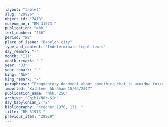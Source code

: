 ```yaml
---
layout: "tablet"
slug: "29926"
object_id: "7418"
museum_no_: "BM 31973 "
publication: "Nbk."
text_number: "256"
period: "NB"
place_of_issue: "Babylon city"
type_and_content: "Indeterminate legal texts"
day_remark: "-"
month: "III"
month_remark: "-"
year: "33"
year_remark: "-"
king: "Nbk"
king_remark: "-"
paraphrase: "Fragmentary document about something that is <em>due to</em> Bēl-iqī&scaron;a/Zēru-ukīn//Munnabittu, part of his claim (<em>ana muhhi ra&scaron;ūti)</em> &hellip;., <em>as much as </em>is available (<em>mala &scaron;ū</em>). With (<em>itti)</em> Nab&ucirc;-ahhē-iddin(/&Scaron;ulāya//Egibi) &hellip;. (broken off). Remainder is broken off, incl. the names of the witnesses. The scribe: Bēl-iqī&scaron;a/Zēru-ukīn//Munnabittu (= the creditor).&nbsp;"
imported: "Kathleen Abraham 15/04/2017"
publication_name: "Nbk. 256"
archive: "Egibi/Nūr-Sîn"
day_babylonian_: "2"
bibliography: "Krecher 1970, 131. "
title: "BM 31973 "
previous_item: "29929"
---
```

